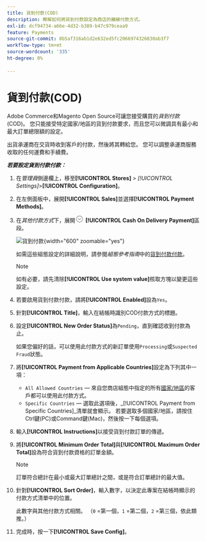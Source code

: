 ```yaml
---
title: 貨到付款(COD)
description: 瞭解如何將貨到付款設定為商店的離線付款方式。
exl-id: dcf94734-a66e-4d32-b389-b47c979ceaa9
feature: Payments
source-git-commit: 8b5af316ab1d2e632ed5fc2066974326830ab3f7
workflow-type: tm+mt
source-wordcount: '335'
ht-degree: 0%

---
```


# 貨到付款(COD)

Adobe Commerce和Magento Open Source可讓您接受購買的&#x200B;_貨到付款_ (COD)。 您只能接受特定國家/地區的貨到付款要求，而且您可以微調具有最小和最大訂單總限額的設定。

出貨承運商在交貨時收到客戶的付款，然後將其轉給您。 您可以調整承運商服務收取的任何運費和手續費。

**_若要設定貨到付款付款：_**

1. 在&#x200B;_管理員_&#x200B;側邊欄上，移至&#x200B;**[!UICONTROL Stores]** > _[!UICONTROL Settings]_>**[!UICONTROL Configuration]**。

1. 在左側面板中，展開&#x200B;**[!UICONTROL Sales]**&#x200B;並選擇&#x200B;**[!UICONTROL Payment Methods]**。

1. 在&#x200B;_其他付款方式_&#x200B;下，展開![擴充選取器](../assets/icon-display-expand.png) **[!UICONTROL Cash On Delivery Payment]**&#x200B;區段。

   ![貨到付款](../configuration-reference/sales/assets/payment-methods-cash-on-delivery-payment.png){width="600" zoomable="yes"}

   如需這些組態設定的詳細說明，請參閱&#x200B;_組態參考指南_&#x200B;中的[貨到付款付款](../configuration-reference/sales/payment-methods.md#cash-on-delivery-payment)。

   >[!NOTE]
   >
   >如有必要，請先清除&#x200B;**[!UICONTROL Use system value]**&#x200B;核取方塊以變更這些設定。

1. 若要啟用貨到付款付款，請將&#x200B;**[!UICONTROL Enabled]**&#x200B;設為`Yes`。

1. 針對&#x200B;**[!UICONTROL Title]**，輸入在結帳時識別COD付款方式的標題。

1. 設定&#x200B;**[!UICONTROL New Order Status]**&#x200B;為`Pending`，直到確認收到付款為止。

   如果您偏好的話，可以使用此付款方式的新訂單使用`Processing`或`Suspected Fraud`狀態。

1. 將&#x200B;**[!UICONTROL Payment from Applicable Countries]**&#x200B;設定為下列其中一項：

   - `All Allowed Countries` — 來自您商店組態中指定的所有[國家/地區](../getting-started/store-details.md#country-options)的客戶都可以使用此付款方式。
   - `Specific Countries` — 選取此選項後，_[!UICONTROL Payment from Specific Countries]_清單就會顯示。 若要選取多個國家/地區，請按住Ctrl鍵(PC)或Command鍵(Mac)，然後按一下每個選項。

1. 輸入&#x200B;**[!UICONTROL Instructions]**&#x200B;以接受貨到付款訂單的傳遞。

1. 將&#x200B;**[!UICONTROL Minimum Order Total]**&#x200B;與&#x200B;**[!UICONTROL Maximum Order Total]**&#x200B;設為符合貨到付款資格的訂單金額。

   >[!NOTE]
   >
   >訂單符合總計在最小或最大訂單總計之間，或是符合訂單總計的最大值。

1. 針對&#x200B;**[!UICONTROL Sort Order]**，輸入數字，以決定此專案在結帳時顯示的付款方式清單中的位置。

   此數字與其他付款方式相關。 （`0` =第一個，`1` =第二個，`2` =第三個，依此類推。）

1. 完成時，按一下&#x200B;**[!UICONTROL Save Config]**。
